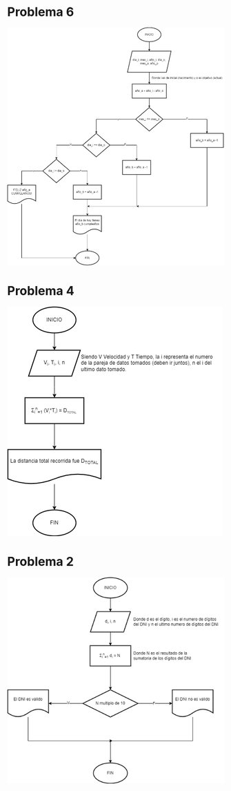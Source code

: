 # Problema 6
![alt text](DiagramaP6.png)
# Problema 4
![alt text](DiagramaX.drawio.png)
# Problema 2
![alt text](DiagramaP2.png)